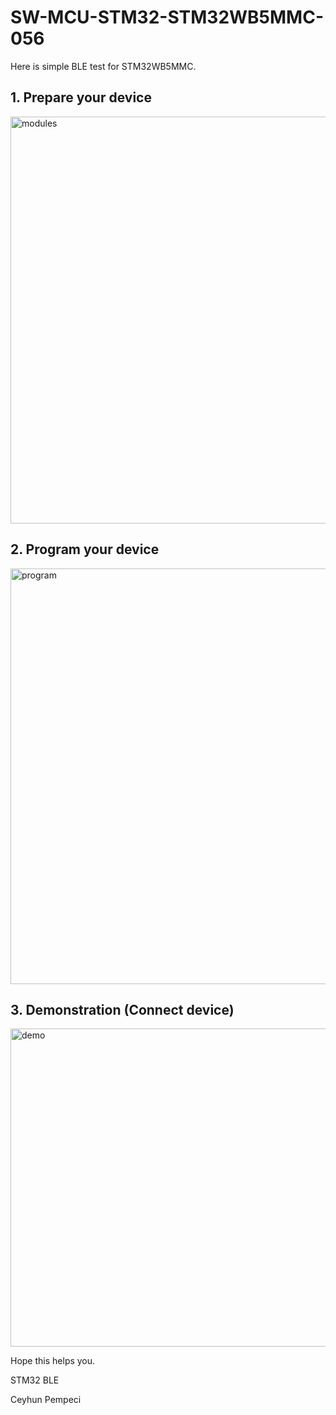 # SW-MCU-STM32-STM32WB5MMC-056

Here is simple BLE test for STM32WB5MMC.

## 1. Prepare your device

<img width="651" alt="modules" src="https://github.com/user-attachments/assets/6f3be06e-2425-4674-8e38-4a728a782163" />

## 2. Program your device

<img width="665" alt="program" src="https://github.com/user-attachments/assets/9d2dd6e9-c834-4b4a-88de-cbd1547e085b" />

## 3. Demonstration (Connect device)

<img width="509" alt="demo" src="https://github.com/user-attachments/assets/23d7517a-6a45-4118-bb49-2964d735d254" />

Hope this helps you.

STM32 BLE

Ceyhun Pempeci
